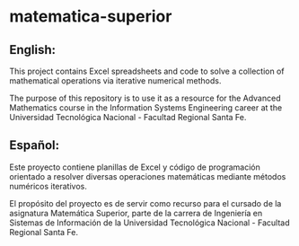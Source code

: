 # matematica-superior

## English:

This project contains Excel spreadsheets and code to solve a collection of mathematical operations via iterative numerical methods.

The purpose of this repository is to use it as a resource for the Advanced Mathematics course in the Information Systems Engineering career at the Universidad Tecnológica Nacional - Facultad Regional Santa Fe.

## Español:

Este proyecto contiene planillas de Excel y código de programación orientado a resolver diversas operaciones matemáticas mediante métodos numéricos iterativos.

El propósito del proyecto es de servir como recurso para el cursado de la asignatura Matemática Superior, parte de la carrera de Ingeniería en Sistemas de Información de la Universidad Tecnológica Nacional - Facultad Regional Santa Fe.
